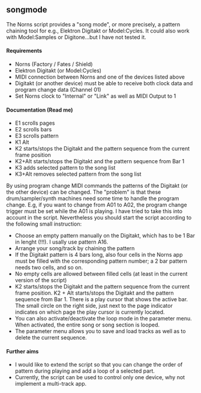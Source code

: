 ## songmode
The Norns script provides a "song mode", or more precisely, a pattern chaining tool for e.g., Elektron Digitakt or Model:Cycles. It could also work with Model:Samples or Digitone...but I have not tested it.

#### Requirements
-	Norns (Factory / Fates / Shield)
-	Elektron Digitakt (or Model:Cycles)
-	MIDI connection between Norns and one of the devices listed above
-	Digitakt (or another device) must be able to receive both clock data and program change data (Channel 01)
-	Set Norns clock to "Internal" or "Link" as well as MIDI Output to 1

#### Documentation (Read me)
-	E1 scrolls pages
-	E2 scrolls bars
-	E3 scrolls pattern
-	K1 Alt
-	K2 starts/stops the Digitakt and the pattern sequence from the current frame position
-	K2+Alt starts/stops the Digitakt and the pattern sequence from Bar 1
-	K3 adds selected pattern to the song list
-	K3+Alt removes selected pattern from the song list

By using program change MIDI commands the patterns of the Digitakt (or the other device) can be changed. The "problem" is that these drum/sampler/synth machines need some time to handle the program change. E.g, if you want to change from A01 to A02, the program change trigger must be set while the A01 is playing. I have tried to take this into account in the script. Nevertheless you should start the script according to the following small instruction:

-	Choose an empty pattern manually on the Digitakt, which has to be 1 Bar in lenght (!!!). I usally use pattern A16.
-	Arrange your song/track by chaining the pattern
-	If the Digitakt pattern is 4 bars long, also four cells in the Norns app must be filled with the corresponding pattern number; a 2 bar pattern needs two cells, and so on.
-	No empty cells are allowed between filled cells (at least in the current version of the script)
-	K2 starts/stops the Digitakt and the pattern sequence from the current frame position. K2 + Alt starts/stops the Digitakt and the pattern sequence from Bar 1. There is a play cursor that shows the active bar. The small circle on the right side, just next to the page indicator indicates on which page the play cursor is currently located.
-	You can also activate/deactivate the loop mode in the parameter menu. When activated, the entire song or song section is looped.
- The parameter menu allows you to save and load tracks as well as to delete the current sequence.

#### Further aims
-	I would like to extend the script so that you can change the order of pattern during playing and add a loop of a selected part.
-	Currently, the script can be used to control only one device, why not implement a multi-track app.


